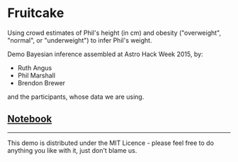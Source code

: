 # Fruitcake

Using crowd estimates of Phil's height (in cm) and obesity ("overweight", "normal", or "underweight") to infer Phil's weight.

Demo Bayesian inference assembled at Astro Hack Week 2015, by:

* Ruth Angus
* Phil Marshall
* Brendon Brewer

and the participants, whose data we are using.

## [Notebook](Fruitcake.ipynb)

-----

This demo is distributed under the MIT Licence - please feel free to
do anything you like with it, just don't blame us.

